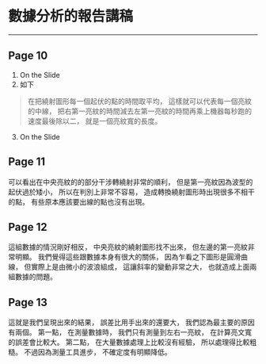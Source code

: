 # 數據分析的報告講稿
---
## Page 10
1. On the Slide
2. 如下

> 在把繞射圖形每一個起伏的點的時間取平均，
這樣就可以代表每一個亮紋的中線，
把右第一亮紋的時間減去左第一亮紋的時間再乘上機器每秒跑的速度最後除以二，
就是一個亮紋寬的長度。

3. On the Slide

## Page 11
可以看出在中央亮紋的的部分干涉轉繞射非常的順利，
但是第一亮紋因為波型的起伏過於矮小，
所以在判別上非常不容易，
造成轉換繞射圖形時出現很多不相干的點，
有些原本應該要出線的點也沒有出現。

## Page 12
這組數據的情況剛好相反，
中央亮紋的繞射圖形找不出來，
但左邊的第一亮紋非常明顯。
我們覺得這些跟數據本身有很大的關係，
因為乍看之下圖形是圓滑曲線，
但實際上是由微小的波浪組成，
這讓斜率的變動非常之大，
也就造成上面兩組數據的問題。

## Page 13
這就是我們呈現出來的結果，
誤差比用手出來的還要大，
我們認為最主要的原因有兩個。
第一點，
在測量數據時，
我們只有測量到左右一亮紋，
在計算亮文寬的誤差會比較大。
第二點，
在大量數據處理上比較沒有經驗，
所以處理得比較粗糙。
不過因為測量工具進步，
不確定度有明顯降低。